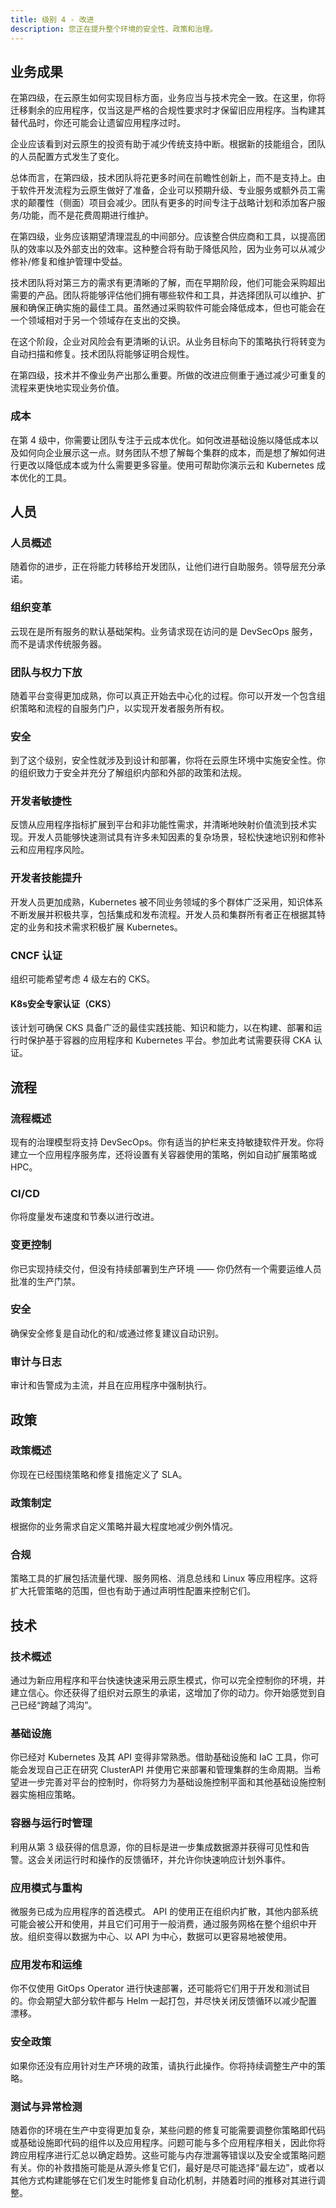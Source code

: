 ```yaml
---
title: 级别 4 - 改进
description: 您正在提升整个环境的安全性、政策和治理。
---
```


## <i class="fas fa-building"></i> 业务成果

在第四级，在云原生如何实现目标方面，业务应当与技术完全一致。在这里，你将迁移剩余的应用程序，仅当这是严格的合规性要求时才保留旧应用程序。当构建其替代品时，你还可能会让遗留应用程序过时。

企业应该看到对云原生的投资有助于减少传统支持中断。根据新的技能组合，团队的人员配置方式发生了变化。

总体而言，在第四级，技术团队将花更多时间在前瞻性创新上，而不是支持上。由于软件开发流程为云原生做好了准备，企业可以预期升级、专业服务或额外员工需求的颠覆性（侧面）项目会减少。团队有更多的时间专注于战略计划和添加客户服务/功能，而不是花费周期进行维护。

在第四级，业务应该期望清理混乱的中间部分。应该整合供应商和工具，以提高团队的效率以及外部支出的效率。这种整合将有助于降低风险，因为业务可以从减少修补/修复和维护管理中受益。

技术团队将对第三方的需求有更清晰的了解，而在早期阶段，他们可能会采购超出需要的产品。团队将能够评估他们拥有哪些软件和工具，并选择团队可以维护、扩展和确保正确实施的最佳工具。虽然通过采购软件可能会降低成本，但也可能会在一个领域相对于另一个领域存在支出的交换。

在这个阶段，企业对风险会有更清晰的认识。从业务目标向下的策略执行将转变为自动扫描和修复。技术团队将能够证明合规性。

在第四级，技术并不像业务产出那么重要。所做的改进应侧重于通过减少可重复的流程来更快地实现业务价值。

### 成本

在第 4 级中，你需要让团队专注于云成本优化。如何改进基础设施以降低成本以及如何向企业展示这一点。财务团队不想了解每个集群的成本，而是想了解如何进行更改以降低成本或为什么需要更多容量。使用可帮助你演示云和 Kubernetes 成本优化的工具。


## <i class="fas fa-users"></i> 人员

### 人员概述

随着你的进步，正在将能力转移给开发团队，让他们进行自助服务。领导层充分承诺。

### 组织变革

云现在是所有服务的默认基础架构。业务请求现在访问的是 DevSecOps 服务，而不是请求传统服务器。

### 团队与权力下放

随着平台变得更加成熟，你可以真正开始去中心化的过程。你可以开发一个包含组织策略和流程的自服务门户，以实现开发者服务所有权。

### 安全

到了这个级别，安全性就涉及到设计和部署，你将在云原生环境中实施安全性。你的组织致力于安全并充分了解组织内部和外部的政策和法规。

### 开发者敏捷性

反馈从应用程序指标扩展到平台和非功能性需求，并清晰地映射价值流到技术实现。开发人员能够快速测试具有许多未知因素的复杂场景，轻松快速地识别和修补云和应用程序风险。

### 开发者技能提升

开发人员更加成熟，Kubernetes 被不同业务领域的多个群体广泛采用，知识体系不断发展并积极共享，包括集成和发布流程。开发人员和集群所有者正在根据其特定的业务和技术需求积极扩展 Kubernetes。

### CNCF 认证

组织可能希望考虑 4 级左右的 CKS。

#### K8s安全专家认证（CKS）

该计划可确保 CKS 具备广泛的最佳实践技能、知识和能力，以在构建、部署和运行时保护基于容器的应用程序和 Kubernetes 平台。参加此考试需要获得 CKA 认证。

## <i class="fas fa-cogs"></i> 流程

### 流程概述

现有的治理模型将支持 DevSecOps。你有适当的护栏来支持敏捷软件开发。你将建立一个应用程序服务库，还将设置有关容器使用的策略，例如自动扩展策略或 HPC。

### CI/CD

你将度量发布速度和节奏以进行改进。

### 变更控制

你已实现持续交付，但没有持续部署到生产环境 —— 你仍然有一个需要运维人员批准的生产门禁。

### 安全

确保安全修复是自动化的和/或通过修复建议自动识别。

### 审计与日志

审计和告警成为主流，并且在应用程序中强制执行。

## <i class="fas fa-edit"></i> 政策

### 政策概述

你现在已经围绕策略和修复措施定义了 SLA。

### 政策制定

根据你的业务需求自定义策略并最大程度地减少例外情况。

### 合规

策略工具的扩展包括流量代理、服务网格、消息总线和 Linux 等应用程序。这将扩大托管策略的范围，但也有助于通过声明性配置来控制它们。

## <i class="fas fa-server"></i> 技术

### 技术概述

通过为新应用程序和平台快速快速采用云原生模式，你可以完全控制你的环境，并建立信心。你还获得了组织对云原生的承诺，这增加了你的动力。你开始感觉到自己已经“跨越了鸿沟”。

### 基础设施

你已经对 Kubernetes 及其 API 变得非常熟悉。借助基础设施和 IaC 工具，你可能会发现自己正在研究 ClusterAPI 并使用它来部署和管理集群的生命周期。当希望进一步完善对平台的控制时，你将努力为基础设施控制平面和其他基础设施控制器实施相应策略。

### 容器与运行时管理

利用从第 3 级获得的信息源，你的目标是进一步集成数据源并获得可见性和告警。这会关闭运行时和操作的反馈循环，并允许你快速响应计划外事件。

### 应用模式与重构

微服务已成为应用程序的首选模式。 API 的使用正在组织内扩散，其他内部系统可能会被公开和使用，并且它们可用于一般消费，通过服务网格在整个组织中开放。组织变得以数据为中心、以 API 为中心，数据可以更容易地被使用。

### 应用发布和运维

你不仅使用 GitOps Operator 进行快速部署，还可能将它们用于开发和测试目的。你会期望大部分软件都与 Helm 一起打包，并尽快关闭反馈循环以减少配置漂移。

### 安全政策

如果你还没有应用针对生产环境的政策，请执行此操作。你将持续调整生产中的策略。

### 测试与异常检测

随着你的环境在生产中变得更加复杂，某些问题的修复可能需要调整你策略即代码或基础设施即代码的组件以及应用程序。问题可能与多个应用程序相关，因此你将跨应用程序进行汇总以确定趋势。这些可能与内存泄漏等错误以及安全或策略问题有关。你的补救措施可能是从源头修复它们，最好是尽可能选择“最左边”，或者以其他方式构建能够在它们发生时能修复自动化机制，并随着时间的推移对其进行调整。
